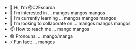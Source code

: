 - 👋 Hi, I’m @C2Escarda
- 👀 I’m interested in ... mangos mangos mangos
- 🌱 I’m currently learning ... mangos mangos mangos
- 💞️ I’m looking to collaborate on ... mangos mangos mangos
- 📫 How to reach me ... mango mangos
- 😄 Pronouns: ... mango/manga
- ⚡ Fun fact: ... mangos
<!---
C2Escarda/C2Escarda is a ✨ special ✨ repository because its `README.md` (this file) appears on your GitHub profile.
You can click the Preview link to take a look at your changes.
--->
